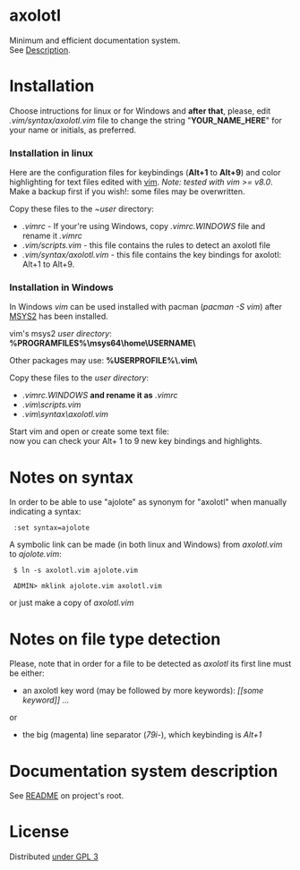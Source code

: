 axolotl
=======

Minimum and efficient documentation system.   
See [Description](https://github.com/circulosmeos/axolotl/).

Installation
============

Choose intructions for linux or for Windows and **after that**, please, edit *.vim/syntax/axolotl.vim* file to change the string "**YOUR_NAME_HERE**" for your name or initials, as preferred.

### Installation in linux

Here are the configuration files for keybindings (**Alt+1** to **Alt+9**) and color highlighting for text files edited with [vim](https://www.editplus.com/). *Note: tested with vim >= v8.0*.   
Make a backup first if you wish!: some files may be overwritten.

Copy these files to the *~user* directory:    

* *.vimrc* - If your're using Windows, copy *.vimrc.WINDOWS* file and rename it *.vimrc*
* *.vim/scripts.vim* - this file contains the rules to detect an axolotl file
* *.vim/syntax/axolotl.vim* - this file contains the key bindings for axolotl: Alt+1 to Alt+9.

### Installation in Windows

In Windows *vim* can be used installed with pacman (*pacman -S vim*) after [MSYS2](https://msys2.github.io/) has been installed.

vim's msys2 *user directory*:   
	**%PROGRAMFILES%\\msys64\\home\\USERNAME\\**

Other packages may use:
	**%USERPROFILE%\\.vim\\**

Copy these files to the *user directory*:    

* *.vimrc.WINDOWS*  **and rename it as** *.vimrc* 
* *.vim\\scripts.vim*
* *.vim\\syntax\\axolotl.vim*

Start vim and open or create some text file:   
now you can check your Alt+ 1 to 9 new key bindings and highlights.

Notes on syntax
===============

In order to be able to use "ajolote" as synonym for "axolotl" when manually indicating a syntax:

     :set syntax=ajolote

A symbolic link can be made (in both linux and Windows) from *axolotl.vim* to *ajolote.vim*:

	 $ ln -s axolotl.vim ajolote.vim

	 ADMIN> mklink ajolote.vim axolotl.vim

or just make a copy of *axolotl.vim*

Notes on file type detection
============================

Please, note that in order for a file to be detected as *axolotl* its first line must be either:

* an axolotl key word (may be followed by more keywords): *[[some keyword]]* ...

or   

* the big (magenta) line separator (*79i-<ESC>*), which keybinding is *Alt+1*

Documentation system description
================================

See [README](https://github.com/circulosmeos/axolotl/) on project's root.

License
=======

Distributed [under GPL 3](http://www.gnu.org/licenses/gpl-3.0.html)
